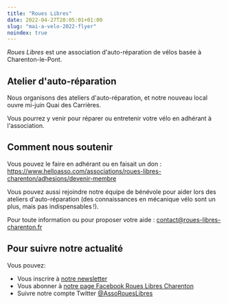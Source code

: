 ```yaml
---
title: "Roues Libres"
date: 2022-04-27T20:05:01+01:00
slug: "mai-a-velo-2022-flyer"
noindex: true
---
```


_Roues Libres_ est une association d'auto-réparation de vélos basée à Charenton-le-Pont.

## Atelier d'auto-réparation

Nous organisons des ateliers d'auto-réparation, et notre nouveau local ouvre mi-juin Quai des Carrières.

Vous pourrez y venir pour réparer ou entretenir votre vélo en adhérant à l'association.

## Comment nous soutenir

Vous pouvez le faire en adhérant ou en faisait un don : https://www.helloasso.com/associations/roues-libres-charenton/adhesions/devenir-membre

Vous pouvez aussi rejoindre notre équipe de bénévole pour aider lors des ateliers d'auto-réparation (des connaissances en mécanique vélo sont un plus, mais pas indispensables !).

Pour toute information ou pour proposer votre aide : contact@roues-libres-charenton.fr

## Pour suivre notre actualité

Vous pouvez:
- Vous inscrire à [notre newsletter](https://a1f23a19.sibforms.com/serve/MUIEAMEGWl-tiiyvQHBM_WwLIQ8YyJZuqPIyz72LqK-59Zzx5xZM91k3jceBiIO4_VJG5bip6LInie1MAL3Nuf0IYeToxf62DyBxfp25TLzGO_5twsFYJhe8jvxq3dGMXtZ7eUfIpkZv_-a535xTQJU22hYOYHEyiLnCvLLRJdrterncvXM3pCKVC9ipe9NI8hEKV_eAV88TPtAg)
- Vous abonner à [notre page Facebook Roues Libres Charenton](https://www.facebook.com/RouesLibresCharenton/)
- Suivre notre compte Twitter [@AssoRouesLibres](https://twitter.com/AssoRouesLibres/)
